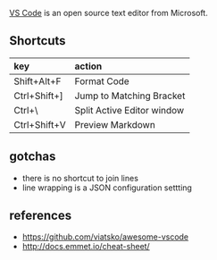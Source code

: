 [VS Code](https://code.visualstudio.com/) is an open source text editor from Microsoft.

## Shortcuts

| key  | action                                   |
|:-------------| :--------------------------------|
| Shift+Alt+F  | Format Code                      |
| Ctrl+Shift+] | Jump to Matching Bracket         |
| Ctrl+\       | Split Active Editor window       |
| Ctrl+Shift+V | Preview Markdown                 |

## gotchas

* there is no shortcut to join lines
* line wrapping is a JSON configuration settting
 
## references

* https://github.com/viatsko/awesome-vscode
* http://docs.emmet.io/cheat-sheet/
